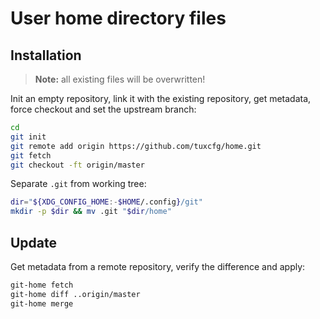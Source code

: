 User home directory files
=========================

## Installation ##

> **Note:** all existing files will be overwritten!

Init an empty repository, link it with the existing repository, get metadata, force checkout and set the upstream branch:

```bash
cd
git init
git remote add origin https://github.com/tuxcfg/home.git
git fetch
git checkout -ft origin/master
```

Separate `.git` from working tree:

```bash
dir="${XDG_CONFIG_HOME:-$HOME/.config}/git"
mkdir -p $dir && mv .git "$dir/home"
```


## Update ##

Get metadata from a remote repository, verify the difference and apply:

```bash
git-home fetch
git-home diff ..origin/master
git-home merge
```

